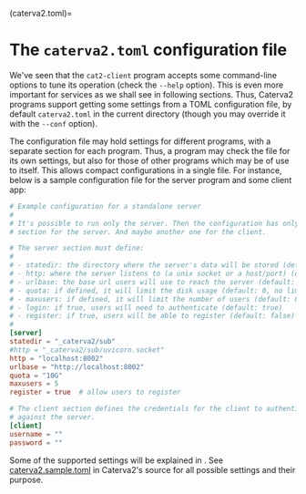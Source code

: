 (caterva2.toml)=
# The `caterva2.toml` configuration file

We've seen that the `cat2-client` program accepts some command-line options to tune its operation (check the `--help` option).  This is even more important for services as we shall see in following sections.  Thus, Caterva2 programs support getting some settings from a TOML configuration file, by default `caterva2.toml` in the current directory (though you may override it with the `--conf` option).

The configuration file may hold settings for different programs, with a separate section for each program.  Thus, a program may check the file for its own settings, but also for those of other programs which may be of use to itself.  This allows compact configurations in a single file.  For instance, below is a sample configuration file for the server program and some client app:

```toml
# Example configuration for a standalone server
#
# It's possible to run only the server. Then the configuration has only a
# section for the server. And maybe another one for the client.

# The server section must define:
#
# - statedir: the directory where the server's data will be stored (default: _caterva2/sub)
# - http: where the server listens to (a unix socket or a host/port) (default: localhost:8002)
# - urlbase: the base url users will use to reach the server (default: http://localhost:8002)
# - quota: if defined, it will limit the disk usage (default: 0, no limit)
# - maxusers: if defined, it will limit the number of users (default: 0, no limit)
# - login: if true, users will need to authenticate (default: true)
# - register: if true, users will be able to register (default: false)
#
[server]
statedir = "_caterva2/sub"
#http = "_caterva2/sub/uvicorn.socket"
http = "localhost:8002"
urlbase = "http://localhost:8002"
quota = "10G"
maxusers = 5
register = true  # allow users to register

# The client section defines the credentials for the client to authenticate
# against the server.
[client]
username = ""
password = ""
```

Some of the supported settings will be explained in [](Running-independent-Caterva2-services).  See [caterva2.sample.toml](https://github.com/ironArray/Caterva2/blob/main/caterva2.sample.toml) in Caterva2's source for all possible settings and their purpose.
